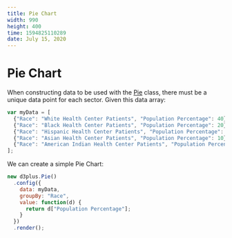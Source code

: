 ```yaml
---
title: Pie Chart
width: 990
height: 400
time: 1594825110289
date: July 15, 2020
---
```


# Pie Chart

When constructing data to be used with the [Pie](http://d3plus.org/docs/#Pie) class, there must be a unique data point for each sector. Given this data array:

```js
var myData = [
  {"Race": "White Health Center Patients", "Population Percentage": 40},
  {"Race": "Black Health Center Patients", "Population Percentage": 20},
  {"Race": "Hispanic Health Center Patients", "Population Percentage": 25},
  {"Race": "Asian Health Center Patients", "Population Percentage": 10},
  {"Race": "American Indian Health Center Patients", "Population Percentage": 5}
];
```
We can create a simple Pie Chart:

```js
new d3plus.Pie()
  .config({
    data: myData,
    groupBy: "Race",
    value: function(d) {
      return d["Population Percentage"];
    }
  })
  .render();
```
